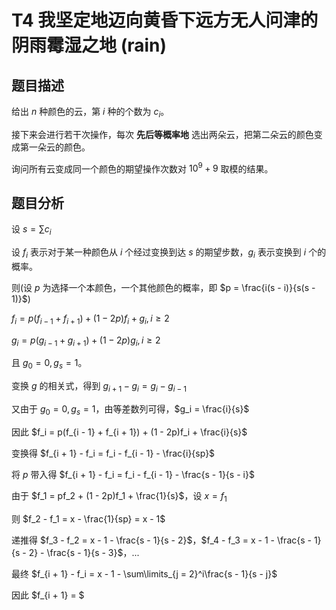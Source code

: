 # T4 我坚定地迈向黄昏下远方无人问津的阴雨霉湿之地 (rain)

## 题目描述

给出 $n$ 种颜色的云，第 $i$ 种的个数为 $c_i$。

接下来会进行若干次操作，每次 **先后等概率地** 选出两朵云，把第二朵云的颜色变成第一朵云的颜色。

询问所有云变成同一个颜色的期望操作次数对 $10^9 + 9$ 取模的结果。

## 题目分析

设 $s = \sum c_i$

设 $f_i$ 表示对于某一种颜色从 $i$ 个经过变换到达 $s$ 的期望步数，$g_i$ 表示变换到 $i$ 个的概率。

则(设 $p$ 为选择一个本颜色，一个其他颜色的概率，即 $p = \frac{i(s - i)}{s(s - 1)}$)

$f_i = p(f_{i - 1} + f_{i + 1}) + (1 - 2p)f_i + g_i, i\geq 2$

$g_i = p(g_{i - 1} + g_{i + 1}) + (1 - 2p)g_i, i\geq 2$

且 $g_0 = 0, g_s = 1$。

变换 $g$ 的相关式，得到 $g_{i + 1} - g_i = g_i - g_{i - 1}$

又由于 $g_0 = 0, g_s = 1$，由等差数列可得，$g_i = \frac{i}{s}$

因此 $f_i = p(f_{i - 1} + f_{i + 1}) + (1 - 2p)f_i + \frac{i}{s}$

变换得 $f_{i + 1} - f_i = f_i - f_{i - 1} - \frac{i}{sp}$

将 $p$ 带入得 $f_{i + 1} - f_i = f_i - f_{i - 1} - \frac{s - 1}{s - i}$

由于 $f_1 = pf_2 + (1 - 2p)f_1 + \frac{1}{s}$，设 $x = f_1$

则 $f_2 - f_1 = x - \frac{1}{sp} = x - 1$

递推得 $f_3 - f_2 = x - 1 - \frac{s - 1}{s - 2}$，$f_4 - f_3 = x - 1 - \frac{s - 1}{s - 2} - \frac{s - 1}{s - 3}$，...

最终 $f_{i + 1} - f_i = x - 1 - \sum\limits_{j = 2}^i\frac{s - 1}{s - j}$

因此 $f_{i + 1} = $